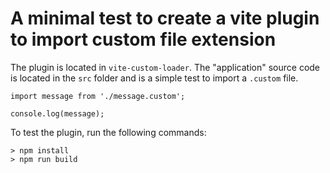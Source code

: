 
# A minimal test to create a vite plugin to import custom file extension

The plugin is located in `vite-custom-loader`.
The "application" source code is located in the `src` folder and is a simple test to import a `.custom` file.
```
import message from './message.custom';

console.log(message);
```

To test the plugin, run the following commands:
```
> npm install
> npm run build
```